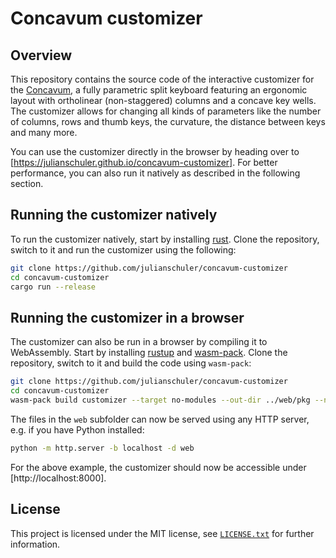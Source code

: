# Concavum customizer

## Overview

This repository contains the source code of the interactive customizer for the [Concavum](https://github.com/julianschuler/keyboards/tree/master/concavum), a fully parametric split keyboard featuring an ergonomic layout with ortholinear (non-staggered) columns and a concave key wells.
The customizer allows for changing all kinds of parameters like the number of columns, rows and thumb keys, the curvature, the distance between keys and many more.

You can use the customizer directly in the browser by heading over to [https://julianschuler.github.io/concavum-customizer]. For better performance, you can also run it natively as described in the following section.

## Running the customizer natively

To run the customizer natively, start by installing [rust](https://www.rust-lang.org/tools/install).
Clone the repository, switch to it and run the customizer using the following:

```sh
git clone https://github.com/julianschuler/concavum-customizer
cd concavum-customizer
cargo run --release
```

## Running the customizer in a browser

The customizer can also be run in a browser by compiling it to WebAssembly.
Start by installing [rustup](https://www.rust-lang.org/tools/install) and [wasm-pack](https://rustwasm.github.io/wasm-pack/installer/).
Clone the repository, switch to it and build the code using `wasm-pack`:

```sh
git clone https://github.com/julianschuler/concavum-customizer
cd concavum-customizer
wasm-pack build customizer --target no-modules --out-dir ../web/pkg --no-typescript --no-pack
```

The files in the `web` subfolder can now be served using any HTTP server, e.g. if you have Python installed:

```sh
python -m http.server -b localhost -d web
```

For the above example, the customizer should now be accessible under [http://localhost:8000].

## License

This project is licensed under the MIT license, see [`LICENSE.txt`](LICENSE.txt) for further information.

